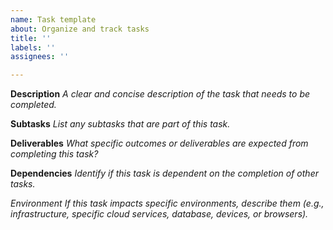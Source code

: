 ```yaml
---
name: Task template
about: Organize and track tasks
title: ''
labels: ''
assignees: ''

---
```


**Description**
*A clear and concise description of the task that needs to be completed.*

**Subtasks**
*List any subtasks that are part of this task.*

**Deliverables**
*What specific outcomes or deliverables are expected from completing this task?*

**Dependencies**
*Identify if this task is dependent on the completion of other tasks.*

*Environment*
*If this task impacts specific environments, describe them (e.g., infrastructure, specific cloud services, database, devices, or browsers).*
